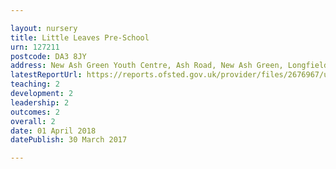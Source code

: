 ```yaml
---

layout: nursery
title: Little Leaves Pre-School
urn: 127211
postcode: DA3 8JY
address: New Ash Green Youth Centre, Ash Road, New Ash Green, Longfield, Kent, DA3 8JY
latestReportUrl: https://reports.ofsted.gov.uk/provider/files/2676967/urn/127211.pdf
teaching: 2
development: 2
leadership: 2
outcomes: 2
overall: 2
date: 01 April 2018 
datePublish: 30 March 2017

---
```

